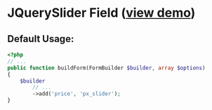 # JQuerySlider Field ([view demo](http://jqueryui.com/demos/slider/))

## Default Usage:

``` php
<?php
// ...
public function buildForm(FormBuilder $builder, array $options)
{
    $builder
        // ...
        ->add('price', 'px_slider');
}
```

